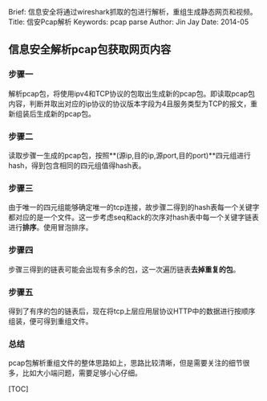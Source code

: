 Brief: 信息安全将通过wireshark抓取的包进行解析，重组生成静态网页和视频。
Title: 信安Pcap解析
Keywords: pcap parse
Author: Jin Jay
Date: 2014-05

## 信息安全解析pcap包获取网页内容

### 步骤一
解析pcap包，将使用ipv4和TCP协议的包取出生成新的pcap包。即读取pcap包内容，判断并取出对应的ip协议的协议版本字段为4且服务类型为TCP的报文，重新组装后生成新的pcap包。

### 步骤二
读取步骤一生成的pcap包，按照**(源ip,目的ip,源port,目的port)**四元组进行hash，得到包含相同的四元组值得hash表。 

### 步骤三
由于唯一的四元组能够确定唯一的tcp连接，故步骤二得到的hash表每一个关键字都对应的是一个文件。这一步考虑seq和ack的次序对hash表中每一个关键字链表进行**排序**。使用冒泡排序。

### 步骤四
步骤三得到的链表可能会出现有多余的包，这一次遍历链表**去掉重复的包**。

### 步骤五
得到了有序的包的链表后，现在将tcp上层应用层协议HTTP中的数据进行按顺序组装，便可得到重组文件。

### 总结
pcap包解析重组文件的整体思路如上，思路比较清晰，但是需要关注的细节很多，比如大小端问题，需要足够小心仔细。


[TOC]